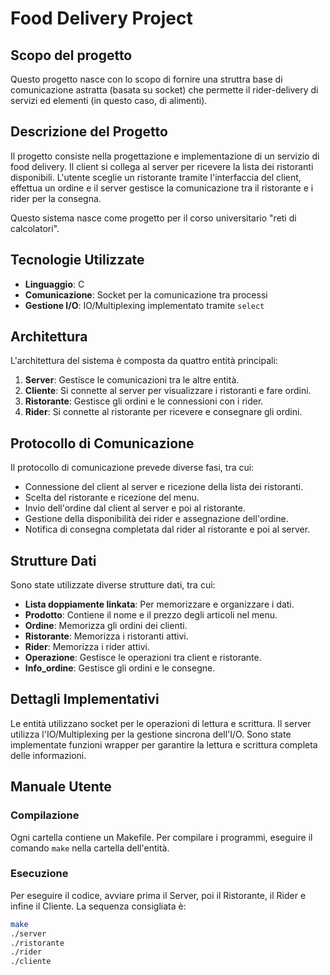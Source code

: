 # Food Delivery Project

## Scopo del progetto
Questo progetto nasce con lo scopo di fornire una struttra base di comunicazione astratta (basata su socket) che permette il rider-delivery di servizi ed elementi (in questo caso, di alimenti).

## Descrizione del Progetto
Il progetto consiste nella progettazione e implementazione di un servizio di food delivery. Il client si collega al server per ricevere la lista dei ristoranti disponibili. L'utente sceglie un ristorante tramite l'interfaccia del client, effettua un ordine e il server gestisce la comunicazione tra il ristorante e i rider per la consegna.

Questo sistema nasce come progetto per il corso universitario "reti di calcolatori".  

## Tecnologie Utilizzate
- **Linguaggio**: C
- **Comunicazione**: Socket per la comunicazione tra processi
- **Gestione I/O**: IO/Multiplexing implementato tramite `select`

## Architettura
L'architettura del sistema è composta da quattro entità principali:
1. **Server**: Gestisce le comunicazioni tra le altre entità.
2. **Cliente**: Si connette al server per visualizzare i ristoranti e fare ordini.
3. **Ristorante**: Gestisce gli ordini e le connessioni con i rider.
4. **Rider**: Si connette al ristorante per ricevere e consegnare gli ordini.

## Protocollo di Comunicazione
Il protocollo di comunicazione prevede diverse fasi, tra cui:
- Connessione del client al server e ricezione della lista dei ristoranti.
- Scelta del ristorante e ricezione del menu.
- Invio dell'ordine dal client al server e poi al ristorante.
- Gestione della disponibilità dei rider e assegnazione dell'ordine.
- Notifica di consegna completata dal rider al ristorante e poi al server.

## Strutture Dati
Sono state utilizzate diverse strutture dati, tra cui:
- **Lista doppiamente linkata**: Per memorizzare e organizzare i dati.
- **Prodotto**: Contiene il nome e il prezzo degli articoli nel menu.
- **Ordine**: Memorizza gli ordini dei clienti.
- **Ristorante**: Memorizza i ristoranti attivi.
- **Rider**: Memorizza i rider attivi.
- **Operazione**: Gestisce le operazioni tra client e ristorante.
- **Info_ordine**: Gestisce gli ordini e le consegne.

## Dettagli Implementativi
Le entità utilizzano socket per le operazioni di lettura e scrittura. Il server utilizza l'IO/Multiplexing per la gestione sincrona dell'I/O. Sono state implementate funzioni wrapper per garantire la lettura e scrittura completa delle informazioni.

## Manuale Utente
### Compilazione
Ogni cartella contiene un Makefile. Per compilare i programmi, eseguire il comando `make` nella cartella dell'entità.

### Esecuzione
Per eseguire il codice, avviare prima il Server, poi il Ristorante, il Rider e infine il Cliente. La sequenza consigliata è:
```sh
make
./server
./ristorante
./rider
./cliente
